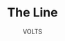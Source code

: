 ---
media: "images/rounds/round_3/they_said_the_line.png"
media_type: image
type: art
title: The Line
author: [VOLTS]
desc: They said the line!
---
